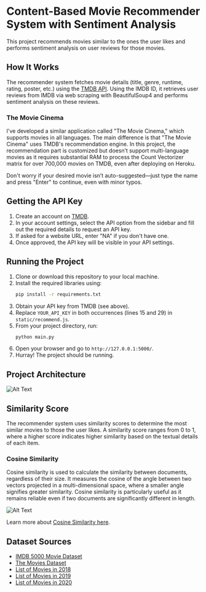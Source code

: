
# Content-Based Movie Recommender System with Sentiment Analysis

This project recommends movies similar to the ones the user likes and performs sentiment analysis on user reviews for those movies.

## How It Works
The recommender system fetches movie details (title, genre, runtime, rating, poster, etc.) using the [TMDB API](https://developer.themoviedb.org/docs/getting-started). Using the IMDB ID, it retrieves user reviews from IMDB via web scraping with BeautifulSoup4 and performs sentiment analysis on these reviews.

### The Movie Cinema
I've developed a similar application called "The Movie Cinema," which supports movies in all languages. The main difference is that "The Movie Cinema" uses TMDB's recommendation engine. In this project, the recommendation part is customized but doesn’t support multi-language movies as it requires substantial RAM to process the Count Vectorizer matrix for over 700,000 movies on TMDB, even after deploying on Heroku.

Don't worry if your desired movie isn’t auto-suggested—just type the name and press "Enter" to continue, even with minor typos.

## Getting the API Key
1. Create an account on [TMDB](https://www.themoviedb.org/).
2. In your account settings, select the API option from the sidebar and fill out the required details to request an API key.
3. If asked for a website URL, enter "NA" if you don't have one.
4. Once approved, the API key will be visible in your API settings.

## Running the Project
1. Clone or download this repository to your local machine.
2. Install the required libraries using:
   ```bash
   pip install -r requirements.txt
   ```
3. Obtain your API key from TMDB (see above).
4. Replace `YOUR_API_KEY` in both occurrences (lines 15 and 29) in `static/recommend.js`.
5. From your project directory, run:
   ```bash
   python main.py
   ```
6. Open your browser and go to `http://127.0.0.1:5000/`.
7. Hurray! The project should be running.

## Project Architecture
![Alt Text](C:\Users\Azam\.vscode\Projects\Movie-Recommendation-System-with-Sentiment-Analysis-master\Arcitecture.PNG)


## Similarity Score
The recommender system uses similarity scores to determine the most similar movies to those the user likes. A similarity score ranges from 0 to 1, where a higher score indicates higher similarity based on the textual details of each item.

### Cosine Similarity
Cosine similarity is used to calculate the similarity between documents, regardless of their size. It measures the cosine of the angle between two vectors projected in a multi-dimensional space, where a smaller angle signifies greater similarity. Cosine similarity is particularly useful as it remains reliable even if two documents are significantly different in length.

![Alt Text](C:\Users\Azam\.vscode\Projects\Movie-Recommendation-System-with-Sentiment-Analysis-master\Cosine.PNG)

Learn more about [Cosine Similarity here](https://www.machinelearningplus.com/nlp/cosine-similarity/).

## Dataset Sources
- [IMDB 5000 Movie Dataset](https://www.kaggle.com/carolzhangdc/imdb-5000-movie-dataset)
- [The Movies Dataset](https://www.kaggle.com/rounakbanik/the-movies-dataset)
- [List of Movies in 2018](https://en.wikipedia.org/wiki/List_of_American_films_of_2018)
- [List of Movies in 2019](https://en.wikipedia.org/wiki/List_of_American_films_of_2019)
- [List of Movies in 2020](https://en.wikipedia.org/wiki/List_of_American_films_of_2020)

